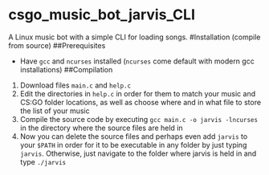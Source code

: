 # csgo_music_bot_jarvis_CLI
A Linux music bot with a simple CLI for loading songs.
#Installation (compile from source)
##Prerequisites
* Have `gcc` and `ncurses` installed (`ncurses` come default with modern gcc installations)
##Compilation
1. Download files `main.c` and `help.c`
2. Edit the directories in `help.c` in order for them to match your music and CS:GO folder locations, as well as choose where and in what file to store the list of your music
3. Compile the source code by executing `gcc main.c -o jarvis -lncurses` in the directory where the source files are held in
4. Now you can delete the source files and perhaps even add `jarvis` to your `$PATH` in order for it to be executable in any folder by just typing `jarvis`. Otherwise, just navigate to the folder where jarvis is held in and type `./jarvis`
